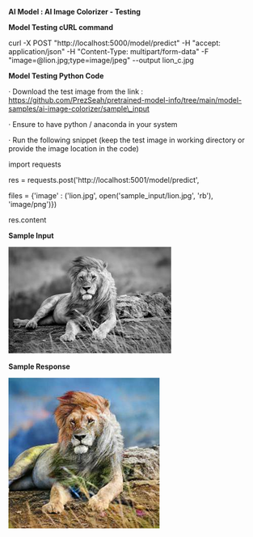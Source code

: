 
**AI Model : AI Image Colorizer - Testing**

**Model Testing cURL command**

curl -X POST "http://localhost:5000/model/predict" -H "accept: application/json" -H "Content-Type: multipart/form-data" -F "image=@lion.jpg;type\=image/jpeg" --output lion\_c.jpg

**Model Testing Python Code**

· Download the test image from the link :  
https://github.com/PrezSeah/pretrained-model-info/tree/main/model-samples/ai-image-colorizer/sample\_input

· Ensure to have python / anaconda in your system

· Run the following snippet (keep the test image in working directory or provide the image location in the code)

import requests

res = requests.post('http://localhost:5001/model/predict', 

 files = {'image' : ('lion.jpg', open('sample\_input/lion.jpg', 'rb'), 'image/png')})

res.content  
  

**Sample Input**

![](ai-image-colorizer-testing_files/image004.jpg)

**Sample Response**

![](ai-image-colorizer-testing_files/image006.jpg)
